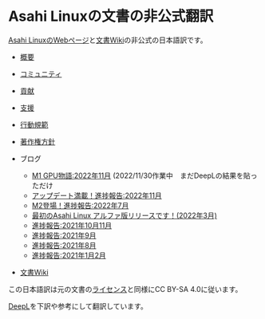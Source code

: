 # Asahi Linuxの文書の非公式翻訳
[Asahi LinuxのWebページ](https://asahilinux.org/)と[文書Wiki](https://github.com/AsahiLinux/docs)の非公式の日本語訳です。

- [概要](https://github.com/asfdrwe/asahi-linux-translations/blob/main/About.md)
- [コミュニティ](https://github.com/asfdrwe/asahi-linux-translations/blob/main/community.md)
- [貢献](https://github.com/asfdrwe/asahi-linux-translations/blob/main/contribute.md)
- [支援](https://github.com/asfdrwe/asahi-linux-translations/blob/main/support.md)
- [行動規範](https://github.com/asfdrwe/asahi-linux-translations/blob/main/code-of-conduct.md)
- [著作権方針](https://github.com/asfdrwe/asahi-linux-translations/blob/main/copyright.md)
- ブログ
  - [M1 GPU物語:2022年11月](https://github.com/asfdrwe/asahi-linux-translations/blob/main/GPU202211.md) (2022/11/30作業中　まだDeepLの結果を貼っただけ
  - [アップデート満載！進捗報告:2022年11月](https://github.com/asfdrwe/asahi-linux-translations/blob/main/PROGRESS202211.md)
  - [M2登場！進捗報告:2022年7月](https://github.com/asfdrwe/asahi-linux-translations/blob/main/PROGRESS202207.md)
  - [最初のAsahi Linux アルファ版リリースです！(2022年3月)](https://github.com/asfdrwe/asahi-linux-translations/blob/main/PROGRESS202203.md)
  - [進捗報告:2021年10月11月](https://github.com/asfdrwe/asahi-linux-translations/blob/main/PROGRESS20211011.md)
  - [進捗報告:2021年9月](https://github.com/asfdrwe/asahi-linux-translations/blob/main/PROGRESS202109.md)
  - [進捗報告:2021年8月](https://github.com/asfdrwe/asahi-linux-translations/blob/main/PROGRESS202108.md)
  - [進捗報告:2021年1月2月](https://github.com/asfdrwe/asahi-linux-translations/blob/main/PROGRESS20210102.md)
 
- [文書Wiki](https://github.com/asfdrwe/asahi-linux-translations/wiki)

この日本語訳は元の文書の[ライセンス](https://github.com/AsahiLinux/docs/blob/main/LICENSE)と同様にCC BY-SA 4.0に従います。

[DeepL](https://www.deepl.com/)を下訳や参考にして翻訳しています。

